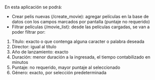 En esta aplicación se podrá:
- Crear pelis nuevas (/create_movie): agregar películas en la base de datos con los campos marcados por pantalla (puntaje no requerido)
- Filtrar películas (/movie_list): desde las películas cargadas, se van a poder filtrar por:
1) Título: exacto o que contenga alguna caracter o palabra deseada
2) Director: igual al título
3) Año de lanzamiento: exacto
4) Duración: menor duración a la ingresada, el tiempo contabilizado en minutos
5) Puntaje: no requerido, mayor puntaje al seleccionado
6) Género: exacto, por selección predeterminada